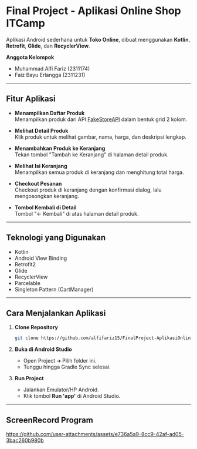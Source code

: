 # Final Project - Aplikasi Online Shop ITCamp

Aplikasi Android sederhana untuk **Toko Online**, dibuat menggunakan **Kotlin**, **Retrofit**, **Glide**, dan **RecyclerView**.

**Anggota Kelompok**
- Muhammad Alfi Fariz (2311174)
- Faiz Bayu Erlangga (2311231)

---

## Fitur Aplikasi

- **Menampilkan Daftar Produk**  
  Menampilkan produk dari API [FakeStoreAPI](https://fakestoreapi.com/) dalam bentuk grid 2 kolom.

- **Melihat Detail Produk**  
  Klik produk untuk melihat gambar, nama, harga, dan deskripsi lengkap.

- **Menambahkan Produk ke Keranjang**  
  Tekan tombol "Tambah ke Keranjang" di halaman detail produk.

- **Melihat Isi Keranjang**  
  Menampilkan semua produk di keranjang dan menghitung total harga.

- **Checkout Pesanan**  
  Checkout produk di keranjang dengan konfirmasi dialog, lalu mengosongkan keranjang.

- **Tombol Kembali di Detail**  
  Tombol "← Kembali" di atas halaman detail produk.

---

## Teknologi yang Digunakan

- Kotlin
- Android View Binding
- Retrofit2
- Glide
- RecyclerView
- Parcelable
- Singleton Pattern (CartManager)

---

## Cara Menjalankan Aplikasi

1. **Clone Repository**
    ```bash
    git clone https://github.com/alfifariz15/FinalProject-AplikasiOnlineShopITCamp.git
    ```

2. **Buka di Android Studio**
    - Open Project ➔ Pilih folder ini.
    - Tunggu hingga Gradle Sync selesai.

3. **Run Project**
    - Jalankan Emulator/HP Android.
    - Klik tombol **Run 'app'** di Android Studio.

---

## ScreenRecord Program
https://github.com/user-attachments/assets/e736a5a9-8cc9-42af-ad05-3bac260b980b

